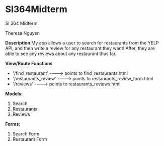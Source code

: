 # SI364Midterm

SI 364 Midterm

Theresa Nguyen

**Description**
My app allows a user to search for restaurants from the YELP API, and then write a review for any restaurant they want! After, they are able to see any reviews about any restaurant thus far. 

**View/Route Functions**
* '/find_restaurant' ----> points to find_restaurants.html
* '/restaurants_review' ----> points to restaurants_review_form.html
* '/reviews' ----> points to restaurants_reviews.html

**Models:**
1. Search
2. Restaurants
3. Reviews

**Forms:**
1. Search Form
2. Restaurant Form
